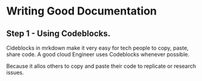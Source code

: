 # Writing Good Documentation

## Step 1 - Using Codeblocks.

Cideblocks in mrkdown make it very easy for tech people to copy, paste, share code.
A good cloud Engineer uses Codeblocks whenever possible.

Because it allos others to copy and paste their code to replicate or research issues.
